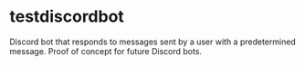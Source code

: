 # testdiscordbot

Discord bot that responds to messages sent by a user with a predetermined message.
Proof of concept for future Discord bots.
